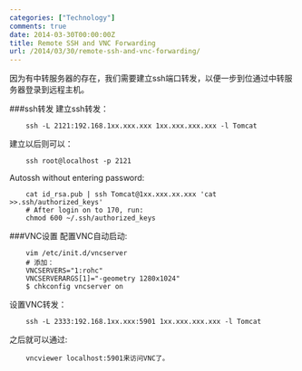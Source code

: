 ```yaml
---
categories: ["Technology"]
comments: true
date: 2014-03-30T00:00:00Z
title: Remote SSH and VNC Forwarding
url: /2014/03/30/remote-ssh-and-vnc-forwarding/
---
```


因为有中转服务器的存在，我们需要建立ssh端口转发，以便一步到位通过中转服务器登录到远程主机。<br />

###ssh转发
建立ssh转发：<br />

```
	ssh -L 2121:192.168.1xx.xxx.xxx 1xx.xxx.xxx.xxx -l Tomcat

```
建立以后则可以：<br />

```
	ssh root@localhost -p 2121

```
Autossh without entering password:<br />

```
	cat id_rsa.pub | ssh Tomcat@1xx.xxx.xx.xxx 'cat >>.ssh/authorized_keys'
	# After login on to 170, run:
	chmod 600 ~/.ssh/authorized_keys

```
###VNC设置
配置VNC自动启动:<br />

```
	vim /etc/init.d/vncserver
	# 添加：
	VNCSERVERS="1:rohc"
	VNCSERVERARGS[1]="-geometry 1280x1024"
	$ chkconfig vncserver on

```
设置VNC转发：<br />

```
	ssh -L 2333:192.168.1xx.xxx:5901 1xx.xxx.xxx.xxx -l Tomcat

```
之后就可以通过:<br />

```
	vncviewer localhost:5901来访问VNC了。	

```
